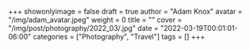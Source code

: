 +++
showonlyimage = false
draft = true
author = "Adam Knox"
avatar = "/img/adam_avatar.jpeg"
weight = 0
title = ""
cover = "/img/post/photography/2022_03/.jpg"
date = "2022-03-19T00:01:01-06:00"
categories = ["Photography", "Travel"]
tags = []
+++
<!--more-->
